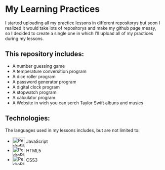 ﻿# My Learning Practices

I started uploading all my practice lessons in different repositorys but soon I realized it would take lots of repositorys and make my github page messy, so I decided to create a single one in which I'll upload all of my practices during my lessons.

## 

## This repository includes:

- A number guessing game
- A temperature conversition program
- A dice roller program
- A password generator program
- A digital clock program
- A stopwatch program
- A calculator program
- A Website in wich you can serch Taylor Swift albuns and musics

##

## Technologies:

The languages used in my lessons includes, but are not limited to:

 <!-- NOT YET BUT SOON - <img align="center" alt="PedroPlimPlim-Python" height="30" width="40" 
            img src="https://cdn.jsdelivr.net/gh/devicons/devicon@latest/icons/python/python-original.svg" /> Python 
 - <img align="center" alt="PedroPlimPlim-PHP" height="30" width="40" 
            img src="https://cdn.jsdelivr.net/gh/devicons/devicon@latest/icons/php/php-original.svg" /> PHP  NOT YET BUT SOON -->
 - <img align="center" alt="PedroPlimPlim-JS" height="30" width="40" 
            img src="https://cdn.jsdelivr.net/gh/devicons/devicon@latest/icons/javascript/javascript-original.svg" /> JavaScript
- <img align="center" alt="PedroPlimPlim-HTML5" height="30" width="40" 
            img src="https://cdn.jsdelivr.net/gh/devicons/devicon@latest/icons/html5/html5-original.svg" /> HTML5
- <img align="center" alt="PedroPlimPlim-CSS3" height="30" width="40" 
            img src="https://cdn.jsdelivr.net/gh/devicons/devicon@latest/icons/css3/css3-original.svg" /> CSS3

